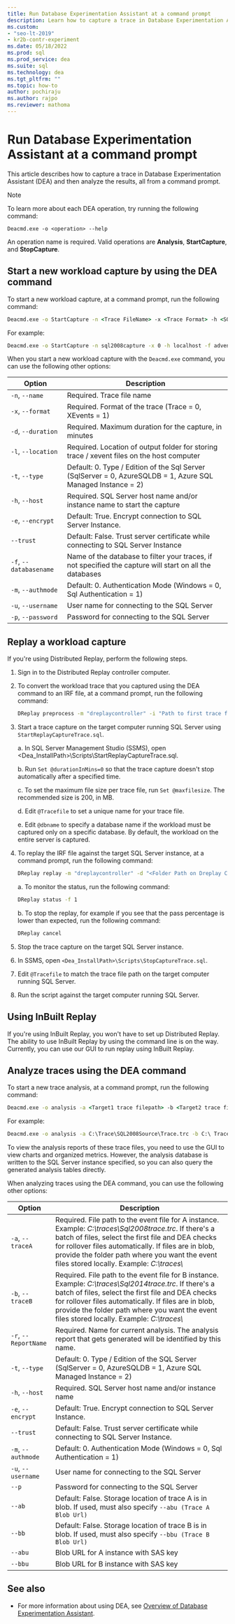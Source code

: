 ```yaml
---
title: Run Database Experimentation Assistant at a command prompt
description: Learn how to capture a trace in Database Experimentation Assistant (DEA) and then analyze the results, all from a command prompt.
ms.custom:
- "seo-lt-2019"
- kr2b-contr-experiment
ms.date: 05/18/2022
ms.prod: sql
ms.prod_service: dea
ms.suite: sql
ms.technology: dea
ms.tgt_pltfrm: ""
ms.topic: how-to
author: pochiraju
ms.author: rajpo
ms.reviewer: mathoma
---
```


# Run Database Experimentation Assistant at a command prompt

This article describes how to capture a trace in Database Experimentation Assistant (DEA) and then analyze the results, all from a command prompt.

> [!NOTE]
> To learn more about each DEA operation, try running the following command:
>
> `Deacmd.exe -o <operation> --help`
>
> An operation name is required. Valid operations are **Analysis**, **StartCapture**, and **StopCapture**.

## Start a new workload capture by using the DEA command

To start a new workload capture, at a command prompt, run the following command:

```cmd
Deacmd.exe -o StartCapture -n <Trace FileName> -x <Trace Format> -h <SQLServerInstance> -f <database name> -e <Encrypt Connection> -m <Authetication Mode> -u <user name> -p <password> -l <Location of Output Folder> -d <duration>
```

For example:

```cmd
Deacmd.exe -o StartCapture -n sql2008capture -x 0 -h localhost -f adventureworks -e --trust -m 0 -l c:\test  -d 60
```

When you start a new workload capture with the `Deacmd.exe` command, you can use the following other options:

| Option| Description |  
| --- | --- |
| `-n`, `--name` | Required. Trace file name |
| `-x`, `--format` | Required. Format of the trace (Trace = 0, XEvents = 1) |
| `-d`, `--duration` | Required. Maximum duration for the capture, in minutes |
| `-l`, `--location` | Required. Location of output folder for storing trace / xevent files on the host computer |
| `-t`, `--type` | Default: 0. Type / Edition of the Sql Server (SqlServer = 0, AzureSQLDB = 1, Azure SQL Managed Instance = 2) |
| `-h`, `--host` | Required. SQL Server host name and/or instance name to start the capture |
| `-e`, `--encrypt` | Default: True. Encrypt connection to SQL Server Instance.|
| `--trust` | Default: False. Trust server certificate while connecting to SQL Server Instance |
| `-f`, `--databasename` | Name of the database to filter your traces, if not specified the capture will start on all the databases |
| `-m`, `--authmode` | Default: 0. Authentication Mode (Windows = 0, Sql Authentication = 1) |
| `-u`, `--username` | User name for connecting to the SQL Server |
| `-p`, `--password` | Password for connecting to the SQL Server |

## Replay a workload capture

If you're using Distributed Replay, perform the following steps.

1. Sign in to the Distributed Replay controller computer.
2. To convert the workload trace that you captured using the DEA command to an IRF file, at a command prompt, run the following command:

   ```cmd
   DReplay preprocess -m "dreplaycontroller" -i "Path to first trace file" -d "<Folder path on controller>\IrfFolder"
   ```

3. Start a trace capture on the target computer running SQL Server using `StartReplayCaptureTrace.sql`.

    a.  In SQL Server Management Studio (SSMS), open <Dea_InstallPath\>\Scripts\StartReplayCaptureTrace.sql.

    b.  Run `Set @durationInMins=0` so that the trace capture doesn't stop automatically after a specified time.

    c.  To set the maximum file size per trace file, run `Set @maxfilesize`. The recommended size is 200, in MB.

    d.  Edit `@Tracefile` to set a unique name for your trace file.

    e.  Edit `@dbname` to specify a database name if the workload must be captured only on a specific database. By default, the workload on the entire server is captured.

4. To replay the IRF file against the target SQL Server instance, at a command prompt, run the following command:

    ```cmd
    DReplay replay -m "dreplaycontroller" -d "<Folder Path on Dreplay Controller>\IrfFolder" -o -s "SQL2016Target" -w "dreplaychild1,dreplaychild2,dreplaycild3,dreplaychild4"
    ```

    a.  To monitor the status, run the following command:

    ```cmd
    DReplay status -f 1
    ```

    b. To stop the replay, for example if you see that the pass percentage is lower than expected, run the following command:

    ```cmd
    DReplay cancel
    ```

5. Stop the trace capture on the target SQL Server instance.
6. In SSMS, open `<Dea_InstallPath>\Scripts\StopCaptureTrace.sql`.
7. Edit `@Tracefile` to match the trace file path on the target computer running SQL Server.
8. Run the script against the target computer running SQL Server.

## Using InBuilt Replay

If you're using InBuilt Replay, you won't have to set up Distributed Replay. The ability to use InBuilt Replay by using the command line is on the way. Currently, you can use our GUI to run replay using InBuilt Replay.

## Analyze traces using the DEA command

To start a new trace analysis, at a command prompt, run the following command:

```cmd
Deacmd.exe -o analysis -a <Target1 trace filepath> -b <Target2 trace filepath> -r reportname -h <SQLserverInstance> -e <encryptconnection> -u <username>
```

For example:

```cmd
Deacmd.exe -o analysis -a C:\Trace\SQL2008Source\Trace.trc -b C:\ Trace\SQL2014Trace\Trace.trc -r upgrade20082014 -h localhost -e
```

To view the analysis reports of these trace files, you need to use the GUI to view charts and organized metrics. However, the analysis database is written to the SQL Server instance specified, so you can also  query the generated analysis tables directly.

When analyzing traces using the DEA command, you can use the following other options:

| Option| Description |  
| --- | --- |
| `-a`, `--traceA` | Required. File path to the event file for A instance. Example: *C:\traces\Sql2008trace.trc*.  If there's a batch of files, select the first file and DEA checks for rollover files automatically. If files are in blob, provide the folder path where you want the event files stored locally.  Example: *C:\traces\\* |
| `-b`, `--traceB` | Required. File path to the event file for B instance. Example: *C:\traces\Sql2014trace.trc*. If there's a batch of files, select the first file and DEA checks for rollover files automatically. If files are in blob, provide the folder path where you want the event files stored locally.  Example: *C:\traces\\* |
| `-r`, `--ReportName` | Required. Name for current analysis. The analysis report that gets generated will be identified by this name. |
| `-t`, `--type` | Default: 0. Type / Edition of the SQL Server (SqlServer = 0, AzureSQLDB = 1, Azure SQL Managed Instance = 2) |
| `-h`, `--host` | Required. SQL Server host name and/or instance name |
| `-e`, `--encrypt` | Default: True. Encrypt connection to SQL Server Instance.|
| `--trust` | Default: False. Trust server certificate while connecting to SQL Server Instance. |
| `-m`, `--authmode` | Default: 0. Authentication Mode (Windows = 0, Sql Authentication = 1) |
| `-u`, `--username` | User name for connecting to the SQL Server |
| `--p` | Password for connecting to the SQL Server |
| `--ab` | Default: False. Storage location of trace A is in blob. If used, must also specify `--abu (Trace A Blob Url)` |
| `--bb` | Default: False. Storage location of trace B is in blob. If used, must also specify `--bbu (Trace B Blob Url)` |
| `--abu` | Blob URL for A instance with SAS key |
| `--bbu` | Blob URL for B instance with SAS key |

## See also

- For more information about using DEA, see [Overview of Database Experimentation Assistant](database-experimentation-assistant-overview.md).
